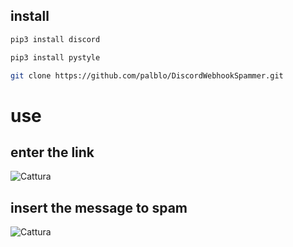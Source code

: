 ## install
```sh
pip3 install discord
```
```sh
pip3 install pystyle
```
```sh
git clone https://github.com/palblo/DiscordWebhookSpammer.git
 ```
 
# use
## enter the link
![Cattura](https://user-images.githubusercontent.com/100297632/167310446-ba153948-15fe-467a-955b-17399aca68c3.PNG)

## insert the message to spam
![Cattura](https://user-images.githubusercontent.com/100297632/167310506-f5003d4b-ddf9-460d-8dbd-c61701a676fc.PNG)

